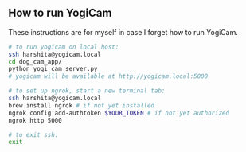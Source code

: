 ## How to run YogiCam

These instructions are for myself in case I forget how to run YogiCam.

```bash
# to run yogicam on local host:
ssh harshita@yogicam.local
cd dog_cam_app/
python yogi_cam_server.py
# yogicam will be available at http://yogicam.local:5000

# to set up ngrok, start a new terminal tab:
ssh harshita@yogicam.local
brew install ngrok # if not yet installed
ngrok config add-authtoken $YOUR_TOKEN # if not yet authorized
ngrok http 5000

# to exit ssh:
exit
```